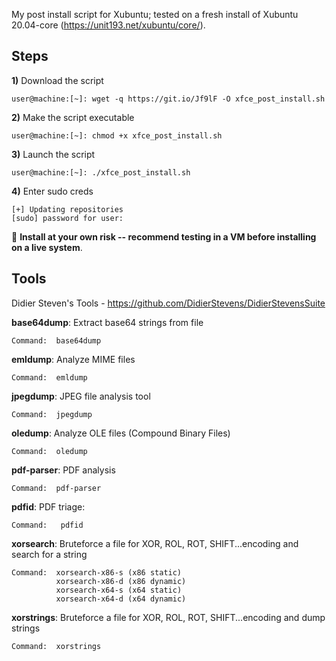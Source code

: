 My post install script for Xubuntu; tested on a fresh install of Xubuntu 20.04-core (https://unit193.net/xubuntu/core/).  

## Steps
**1)** Download the script
```text
user@machine:[~]: wget -q https://git.io/Jf9lF -O xfce_post_install.sh
```

**2)** Make the script executable 
```text
user@machine:[~]: chmod +x xfce_post_install.sh
```

**3)** Launch the script
```text
user@machine:[~]: ./xfce_post_install.sh
```

**4)** Enter sudo creds
```text
[+] Updating repositories
[sudo] password for user: 
```

:loudspeaker:  **Install at your own risk -- recommend testing in a VM before installing on a live system**.


## Tools
Didier Steven's Tools - https://github.com/DidierStevens/DidierStevensSuite

**base64dump**: Extract base64 strings from file
```text
Command:  base64dump
```

**emldump**: Analyze MIME files
```text
Command:  emldump
```

**jpegdump**: JPEG file analysis tool
```text
Command:  jpegdump
```

**oledump**: Analyze OLE files (Compound Binary Files)
```text
Command:  oledump
```

**pdf-parser**: PDF analysis
```text
Command:  pdf-parser
```

**pdfid**: PDF triage:
```text
Command:   pdfid
```

**xorsearch**: Bruteforce a file for XOR, ROL, ROT, SHIFT...encoding and search for a string
```text
Command:  xorsearch-x86-s (x86 static)
          xorsearch-x86-d (x86 dynamic)
          xorsearch-x64-s (x64 static)
          xorsearch-x64-d (x64 dynamic)
```

**xorstrings**: Bruteforce a file for XOR, ROL, ROT, SHIFT...encoding and dump strings
```text
Command:  xorstrings
```
